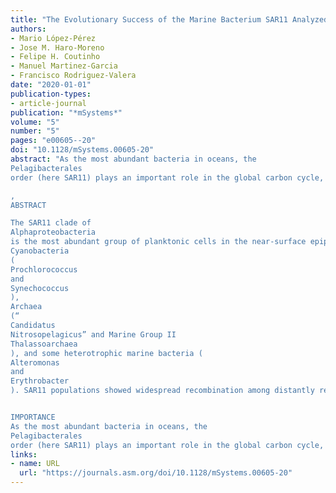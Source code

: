 ```yaml
---
title: "The Evolutionary Success of the Marine Bacterium SAR11 Analyzed through a Metagenomic Perspective"
authors:
- Mario López-Pérez
- Jose M. Haro-Moreno
- Felipe H. Coutinho
- Manuel Martinez-Garcia
- Francisco Rodriguez-Valera
date: "2020-01-01"
publication-types:
- article-journal
publication: "*mSystems*"
volume: "5"
number: "5"
pages: "e00605--20"
doi: "10.1128/mSystems.00605-20"
abstract: "As the most abundant bacteria in oceans, the
Pelagibacterales
order (here SAR11) plays an important role in the global carbon cycle, but the study of the evolutionary forces driving its evolution has lagged considerably due to the inherent difficulty of obtaining pure cultures. Multiple evolutionary models have been proposed to explain the diversification of distinct lineages within a population; however, the identification of many of these patterns in natural populations remains mostly enigmatic. We have used a metagenomic approach to explore microdiversity patterns in their natural habitats. Comparison with a collection of bacterial and archaeal groups from the same environments shows that SAR11 populations have a different evolutionary regime, where multiple genotypes coexist within the same population and remain stable over time. Widespread homologous recombination could be one of the main driving factors of this homogenization.

, 
ABSTRACT

The SAR11 clade of
Alphaproteobacteria
is the most abundant group of planktonic cells in the near-surface epipelagic waters of the ocean, but the mechanisms underlying its exceptional success have not been fully elucidated. Here, we applied a metagenomic approach to explore microdiversity patterns by measuring the accumulation of synonymous and nonsynonymous mutations as well as homologous recombination in populations of SAR11 from different aquatic habitats (marine epipelagic, bathypelagic, and surface freshwater). The patterns of mutation accumulation and recombination were compared to those of other groups of representative marine microbes with multiple ecological strategies that share the same marine habitat, namely,
Cyanobacteria
(
Prochlorococcus
and
Synechococcus
),
Archaea
(“
Candidatus
Nitrosopelagicus” and Marine Group II
Thalassoarchaea
), and some heterotrophic marine bacteria (
Alteromonas
and
Erythrobacter
). SAR11 populations showed widespread recombination among distantly related members, preventing divergence leading to a genetically stable population. Moreover, their high intrapopulation sequence diversity with an enrichment in synonymous replacements supports the idea of a very ancient divergence and the coexistence of multiple different clones. However, other microbes analyzed seem to follow different evolutionary dynamics where processes of diversification driven by geographic and ecological instability produce a higher number of nonsynonymous replacements and lower intrapopulation sequence diversity. Together, these data shed light on some of the evolutionary and ecological processes that lead to the large genomic diversity in SAR11. Furthermore, this approach can be applied to other similar microbes that are difficult to culture in the laboratory, but abundant in nature, to investigate the underlying dynamics of their genomic evolution.


IMPORTANCE
As the most abundant bacteria in oceans, the
Pelagibacterales
order (here SAR11) plays an important role in the global carbon cycle, but the study of the evolutionary forces driving its evolution has lagged considerably due to the inherent difficulty of obtaining pure cultures. Multiple evolutionary models have been proposed to explain the diversification of distinct lineages within a population; however, the identification of many of these patterns in natural populations remains mostly enigmatic. We have used a metagenomic approach to explore microdiversity patterns in their natural habitats. Comparison with a collection of bacterial and archaeal groups from the same environments shows that SAR11 populations have a different evolutionary regime, where multiple genotypes coexist within the same population and remain stable over time. Widespread homologous recombination could be one of the main driving factors of this homogenization."
links:
- name: URL
  url: "https://journals.asm.org/doi/10.1128/mSystems.00605-20"
---
```

